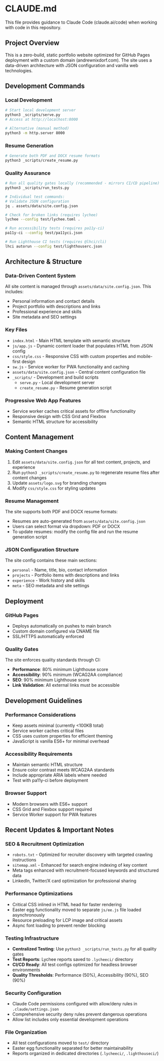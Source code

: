 # CLAUDE.md

This file provides guidance to Claude Code (claude.ai/code) when working with code in this repository.

## Project Overview

This is a zero-build, static portfolio website optimized for GitHub Pages deployment with a custom domain (andrewnixdorf.com). The site uses a data-driven architecture with JSON configuration and vanilla web technologies.

## Development Commands

### Local Development
```bash
# Start local development server
python3 _scripts/serve.py
# Access at http://localhost:8000

# Alternative (manual method)
python3 -m http.server 8000
```

### Resume Generation
```bash
# Generate both PDF and DOCX resume formats
python3 _scripts/create_resume.py
```

### Quality Assurance
```bash
# Run all quality gates locally (recommended - mirrors CI/CD pipeline)
python3 _scripts/run_tests.py

# Individual test commands:
# Validate JSON configuration
jq . assets/data/site.config.json

# Check for broken links (requires lychee)
lychee --config test/lychee.toml .

# Run accessibility tests (requires pa11y-ci)  
pa11y-ci --config test/pa11yci.json

# Run Lighthouse CI tests (requires @lhci/cli)
lhci autorun --config test/lighthouserc.json
```

## Architecture & Structure

### Data-Driven Content System
All site content is managed through `assets/data/site.config.json`. This includes:
- Personal information and contact details
- Project portfolio with descriptions and links
- Professional experience and skills
- Site metadata and SEO settings

### Key Files
- `index.html` - Main HTML template with semantic structure
- `js/app.js` - Dynamic content loader that populates HTML from JSON config
- `css/style.css` - Responsive CSS with custom properties and mobile-first design
- `sw.js` - Service worker for PWA functionality and caching
- `assets/data/site.config.json` - Central content configuration file
- `_scripts/` - Development and build scripts
  - `serve.py` - Local development server
  - `create_resume.py` - Resume generation script

### Progressive Web App Features
- Service worker caches critical assets for offline functionality
- Responsive design with CSS Grid and Flexbox
- Semantic HTML structure for accessibility

## Content Management

### Making Content Changes
1. Edit `assets/data/site.config.json` for all text content, projects, and experience
2. Run `python3 _scripts/create_resume.py` to regenerate resume files after content changes
3. Update `assets/logo.svg` for branding changes
4. Modify `css/style.css` for styling updates

### Resume Management
The site supports both PDF and DOCX resume formats:
- Resumes are auto-generated from `assets/data/site.config.json`
- Users can select format via dropdown: PDF or DOCX
- To update resumes: modify the config file and run the resume generation script

### JSON Configuration Structure
The site config contains these main sections:
- `personal` - Name, title, bio, contact information
- `projects` - Portfolio items with descriptions and links
- `experience` - Work history and skills
- `meta` - SEO metadata and site settings

## Deployment

### GitHub Pages
- Deploys automatically on pushes to main branch
- Custom domain configured via CNAME file
- SSL/HTTPS automatically enforced

### Quality Gates
The site enforces quality standards through CI:
- **Performance**: 80% minimum Lighthouse score
- **Accessibility**: 90% minimum (WCAG2AA compliance)
- **SEO**: 90% minimum Lighthouse score
- **Link Validation**: All external links must be accessible

## Development Guidelines

### Performance Considerations
- Keep assets minimal (currently <100KB total)
- Service worker caches critical files
- CSS uses custom properties for efficient theming
- JavaScript is vanilla ES6+ for minimal overhead

### Accessibility Requirements
- Maintain semantic HTML structure
- Ensure color contrast meets WCAG2AA standards
- Include appropriate ARIA labels where needed
- Test with pa11y-ci before deployment

### Browser Support
- Modern browsers with ES6+ support
- CSS Grid and Flexbox support required
- Service Worker support for PWA features

## Recent Updates & Important Notes

### SEO & Recruitment Optimization
- `robots.txt` - Optimized for recruiter discovery with targeted crawling instructions
- `sitemap.xml` - Enhanced for search engine indexing of key content
- Meta tags enhanced with recruitment-focused keywords and structured data
- LinkedIn, Twitter/X card optimization for professional sharing

### Performance Optimizations  
- Critical CSS inlined in HTML head for faster rendering
- Easter egg functionality moved to separate `js/ee.js` file loaded asynchronously
- Resource preloading for LCP image and critical assets
- Async font loading to prevent render blocking

### Testing Infrastructure
- **Centralized Testing**: Use `python3 _scripts/run_tests.py` for all quality gates
- **Test Reports**: Lychee reports saved to `.lycheeci/` directory
- **CI/CD Ready**: All test configs optimized for headless browser environments
- **Quality Thresholds**: Performance (50%), Accessibility (90%), SEO (90%)

### Security Configuration
- Claude Code permissions configured with allow/deny rules in `.claude/settings.json`
- Comprehensive security deny rules prevent dangerous operations
- Allow list includes only essential development operations

### File Organization
- All test configurations moved to `test/` directory
- Easter egg functionality separated for better maintainability
- Reports organized in dedicated directories (`.lycheeci/`, `.lighthouseci/`)